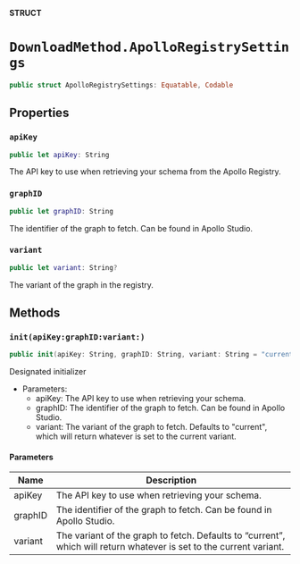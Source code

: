 **STRUCT**

# `DownloadMethod.ApolloRegistrySettings`

```swift
public struct ApolloRegistrySettings: Equatable, Codable
```

## Properties
### `apiKey`

```swift
public let apiKey: String
```

The API key to use when retrieving your schema from the Apollo Registry.

### `graphID`

```swift
public let graphID: String
```

The identifier of the graph to fetch. Can be found in Apollo Studio.

### `variant`

```swift
public let variant: String?
```

The variant of the graph in the registry.

## Methods
### `init(apiKey:graphID:variant:)`

```swift
public init(apiKey: String, graphID: String, variant: String = "current")
```

Designated initializer

- Parameters:
  - apiKey: The API key to use when retrieving your schema.
  - graphID: The identifier of the graph to fetch. Can be found in Apollo Studio.
  - variant: The variant of the graph to fetch. Defaults to "current", which will return
  whatever is set to the current variant.

#### Parameters

| Name | Description |
| ---- | ----------- |
| apiKey | The API key to use when retrieving your schema. |
| graphID | The identifier of the graph to fetch. Can be found in Apollo Studio. |
| variant | The variant of the graph to fetch. Defaults to “current”, which will return whatever is set to the current variant. |